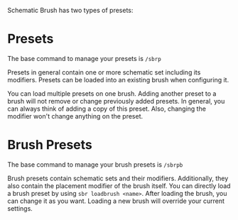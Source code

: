 Schematic Brush has two types of presets:

# Presets

The base command to manage your presets is `/sbrp`

Presets in general contain one or more schematic set including its modifiers. Presets can be loaded into an existing brush when configuring it.

You can load multiple presets on one brush. Adding another preset to a brush will not remove or change previously added presets. In general, you can always think of adding a copy of this preset. Also, changing the modifier won't change anything on the preset.

# Brush Presets

The base command to manage your brush presets is `/sbrpb`

Brush presets contain schematic sets and their modifiers. Additionally, they also contain the placement modifier of the brush itself. You can directly load a brush preset by using `sbr loadbrush <name>`. After loading the brush, you can change it as you want. Loading a new brush will override your current settings.
